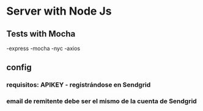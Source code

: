 # Server with Node Js 

## Tests with Mocha

-express
-mocha
-nyc
-axios

## config

### requisitos: APIKEY - registrándose en Sendgrid
### email de remitente debe ser el mismo de la cuenta de Sendgrid
